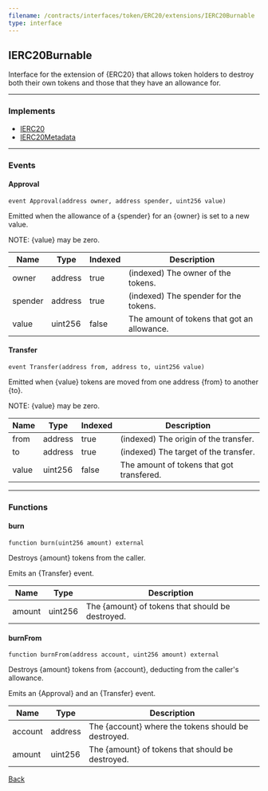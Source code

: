 ```yaml
---
filename: /contracts/interfaces/token/ERC20/extensions/IERC20Burnable
type: interface
---
```


## IERC20Burnable

Interface for the extension of {ERC20} that allows token holders to destroy both their own tokens
and those that they have an allowance for.

***

### Implements

- [IERC20](/contracts/interfaces/token/ERC20/IERC20)
- [IERC20Metadata](/contracts/interfaces/token/ERC20/extensions/IERC20Metadata)

***

### Events

#### Approval

```solidity
event Approval(address owner, address spender, uint256 value)
```

Emitted when the allowance of a {spender} for an {owner} is set to a new value.

NOTE: {value} may be zero.

| Name | Type | Indexed | Description |
| ---- | ---- | ------- | ----------- |
| owner | address | true | (indexed) The owner of the tokens. |
| spender | address | true | (indexed) The spender for the tokens. |
| value | uint256 | false | The amount of tokens that got an allowance. |

#### Transfer

```solidity
event Transfer(address from, address to, uint256 value)
```

Emitted when {value} tokens are moved from one address {from} to another {to}.

NOTE: {value} may be zero.

| Name | Type | Indexed | Description |
| ---- | ---- | ------- | ----------- |
| from | address | true | (indexed) The origin of the transfer. |
| to | address | true | (indexed) The target of the transfer. |
| value | uint256 | false | The amount of tokens that got transfered. |

***

### Functions

#### burn

```solidity
function burn(uint256 amount) external
```

Destroys {amount} tokens from the caller.

Emits an {Transfer} event.

| Name | Type | Description |
| ---- | ---- | ----------- |
| amount | uint256 | The {amount} of tokens that should be destroyed. |

#### burnFrom

```solidity
function burnFrom(address account, uint256 amount) external
```

Destroys {amount} tokens from {account}, deducting from the caller's allowance.

Emits an {Approval} and an {Transfer} event.

| Name | Type | Description |
| ---- | ---- | ----------- |
| account | address | The {account} where the tokens should be destroyed. |
| amount | uint256 | The {amount} of tokens that should be destroyed. |

[Back](/index)